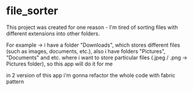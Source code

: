 # file_sorter

This project was created for one reason - I'm tired of sorting files with different extensions into other folders.

For example -> i have a folder "Downloads", which stores different files (such as images, documents, etc.), also i have folders "Pictures", "Documents" and etc.
where i want to store particular files (.jpeg / .png -> Pictures folder), so this app will do it for me

in 2 version of this app i'm gonna refactor the whole code with fabric pattern
